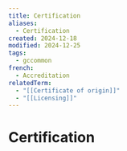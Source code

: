 ```yaml
---
title: Certification
aliases:
  - Certification
created: 2024-12-18
modified: 2024-12-25
tags:
  - gccommon
french:
  - Accreditation
relatedTerm:
  - "[[Certificate of origin]]"
  - "[[Licensing]]"
---
```

# Certification
